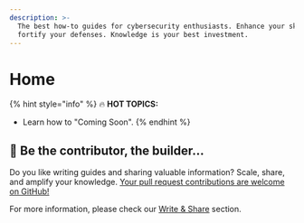 ```yaml
---
description: >-
  The best how-to guides for cybersecurity enthusiasts. Enhance your skills and
  fortify your defenses. Knowledge is your best investment.
---
```


# Home

{% hint style="info" %}
:fire: **HOT TOPICS:**

* Learn how to "Coming Soon".
{% endhint %}

## :dart: Be the contributor, the builder...

Do you like writing guides and sharing valuable information? Scale, share, and amplify your knowledge. [Your pull request contributions are welcome on GitHub!](https://github.com/Red-Blink/ShieldWall)

For more information, please check our [Write & Share](https://www.shieldwall.pro/contributers/write-and-share) section.
